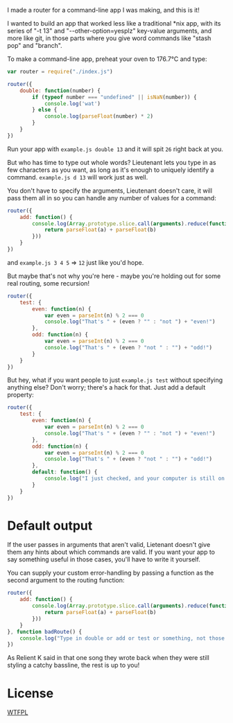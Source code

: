 I made a router for a command-line app I was making, and this is it!

I wanted to build an app that worked less like a traditional *nix app, with its series of "-t 13" and "--other-option=yesplz" key-value arguments, and more like git, in those parts where you give word commands like "stash pop" and "branch".

To make a command-line app, preheat your oven to 176.7°C and type:

```js
var router = require("./index.js")

router({
	double: function(number) {
		if (typeof number === "undefined" || isNaN(number)) {
			console.log('wat')
		} else {
			console.log(parseFloat(number) * 2)
		}
	}
})
```

Run your app with `example.js double 13` and it will spit `26` right back at you.

But who has time to type out whole words?  Lieutenant lets you type in as few characters as you want, as long as it's enough to uniquely identify a command.  `example.js d 13` will work just as well.

You don't have to specify the arguments, Lieutenant doesn't care, it will pass them all in so you can handle any number of values for a command:

```js
router({
	add: function() {
		console.log(Array.prototype.slice.call(arguments).reduce(function(a, b) {
			return parseFloat(a) + parseFloat(b)
		}))
	}
})
```

and `example.js 3 4 5` => `12` just like you'd hope.

But maybe that's not why you're here - maybe you're holding out for some real routing, some recursion!

```js
router({
	test: {
		even: function(n) {
			var even = parseInt(n) % 2 === 0
			console.log("That's " + (even ? "" : "not ") + "even!")
		},
		odd: function(n) {
			var even = parseInt(n) % 2 === 0
			console.log("That's " + (even ? "not " : "") + "odd!")
		}
	}
})
```

But hey, what if you want people to just `example.js test` without specifying anything else?  Don't worry; there's a hack for that.  Just add a default property:

```js
router({
	test: {
		even: function(n) {
			var even = parseInt(n) % 2 === 0
			console.log("That's " + (even ? "" : "not ") + "even!")
		},
		odd: function(n) {
			var even = parseInt(n) % 2 === 0
			console.log("That's " + (even ? "not " : "") + "odd!")
		},
		default: function() {
			console.log("I just checked, and your computer is still on.")
		}
	}
})
```

Default output
=======

If the user passes in arguments that aren't valid, Lietenant doesn't give them any hints about which commands are valid.  If you want your app to say something useful in those cases, you'll have to write it yourself.

You can supply your custom error-handling by passing a function as the second argument to the routing function:

```js
router({
	add: function() {
		console.log(Array.prototype.slice.call(arguments).reduce(function(a, b) {
			return parseFloat(a) + parseFloat(b)
		}))
	}
}, function badRoute() {
	console.log("Type in double or add or test or something, not those dumb", arguments.length, "words you did")
})
```

As Relient K said in that one song they wrote back when they were still styling a catchy bassline, the rest is up to you!

License
=======

[WTFPL](http://wtfpl2.com)
